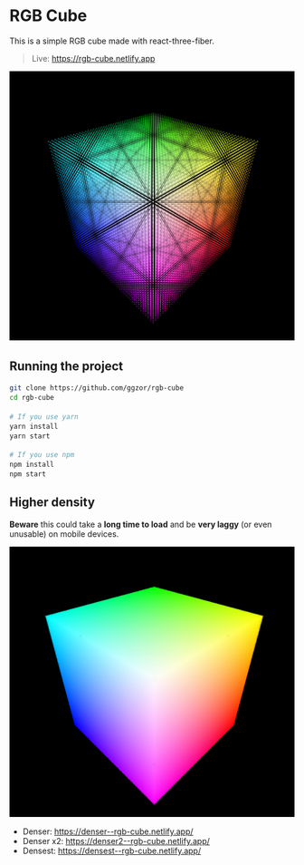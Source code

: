 # RGB Cube

This is a simple RGB cube made with react-three-fiber.

> Live: https://rgb-cube.netlify.app

![Cube](./assets/cube.png)

## Running the project

```bash
git clone https://github.com/ggzor/rgb-cube
cd rgb-cube

# If you use yarn
yarn install
yarn start

# If you use npm
npm install
npm start
```

## Higher density

**Beware** this could take a **long time to load** and be **very laggy** (or even unusable) on mobile devices.

![Denser cube](./assets/dense-cube.png)

- Denser: https://denser--rgb-cube.netlify.app/
- Denser x2: https://denser2--rgb-cube.netlify.app/
- Densest: https://densest--rgb-cube.netlify.app/

